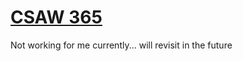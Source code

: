 # [CSAW 365](https://365.csaw.io/challenges)

Not working for me currently... will revisit in the future

